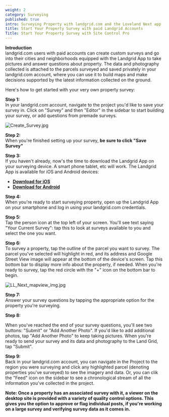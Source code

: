 ```yaml
---
weight: 2
category: Surveying
published: true
intro: Surveying Property with landgrid.com and the Loveland Next app
title: Start Your Property Survey with paid Landgrid Accounts
Title: Start Your Property Survey with Site Control Pro
---
```

**Introduction**  
landgrid.com users with paid accounts can create custom surveys and go into their cities and neighborhoods equipped with the Landgrid App to take pictures and answer questions about property. The data and photography collected is attached to the parcels surveyed and saved privately in your landgrid.com account, where you can use it to build maps and make decisions supported by the latest information collected on the ground.

Here's how to get started with your very own property survey:

**Step 1:**   
In your landgrid.com account, navigate to the project you'd like to save your survey in. Click on "Survey" and then "Editor" in the sidebar to start building your survey, or add questions from premade surveys.   

![Create_Survey.jpg]({{site.baseurl}}/img/Create_Survey.jpg)


**Step 2:**   
When you're finished setting up your survey, **be sure to click "Save Survey"**


**Step 3:**   
If you haven't already, now's the time to download the Landgrid App on your surveying device. A smart phone tablet, etc will work. The Landgrid App is available for iOS and Android devices:    
* **[Download for iOS](https://itunes.apple.com/us/app/loveland-next/id1338927298)**
* **[Download for Android](https://play.google.com/store/apps/details?id=com.loveland.pr)**   
    
**Step 4:**   
When you're ready to start surveying property, open up the Landgrid App on your smartphone and log in using your landgrid.com credentials.    

     
**Step 5:**   
Tap the person icon at the top left of your screen. You'll see text saying "Your Current Survey": tap this to look at surveys available to you and select the one you want.   
   
     
**Step 6:**    
To survey a property, tap the outline of the parcel you want to survey. The parcel you've selected will highlight in red, and its address and Google Street View image will appear at the bottom of the device's screen. Tap this bottom bar to display more info about the property, if needed. When you're ready to survey, tap the red circle with the "+" icon on the bottom bar to begin.     
   
![LL_Next_mapview_img.jpg]({{site.baseurl}}/img/LL_Next_mapview_img.jpg)
      
**Step 7:**     
Answer your survey questions by tapping the appropriate option for the property you're surveying.    

**Step 8:**    
      
When you've reached the end of your survey questions, you'll see two buttons: "Submit" or "Add Another Photo". If you'd like to add additional photos, tap "Add Another Photo" to keep taking pictures. When you're ready to send your survey and its data and photography to the Land Grid, tap "Submit".   
      
**Step 9:**    
Back in your landgrid.com account, you can navigate in the Project to the region you were surveying and click any highlighted parcel (denoting properties you've surveyed) to see the imagery and data. Or, you can clik the "Feed" icon on the sidebar to see a chronological stream of all the information you've collected in the project.

**Note: Once a property has an associated survey with it, a viewer on the desktop site is provided with a variety of quality control options. This gives you the option to approve or flag individual posts, if you're working on a large survey and verifying survey data as it comes in.**
